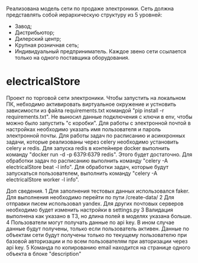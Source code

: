 Реализована модель сети по продаже электроники. Сеть должна представлять собой иерархическую структуру из 5 уровней:
- Завод;
- Дистрибьютор;
- Дилерский центр;
- Крупная розничная сеть;
- Индивидуальный предприниматель.
Каждое звено сети ссылается только на одного поставщика оборудования.

# electricalStore
Проект по торговой сети электроники. 
Чтобы запустить на локальном ПК, небходимо активировать виртуальное окружение и устновить зависимости из файла requirements.txt командой "pip install -r requirements.txt". 
Не выносил данные подключения с ключи в env, чтобы можно было запустить "с коробки". 
Для работы с электронной почтой в настройках необходимо указать имя пользователя и пароль электронной почты. 
Для работы задач по расписанию и асинхронных задачи, которые реализованы через celery необходимо установить celery и redis. 
Для запуска redis в контейнере docker выполнить команду "docker run -d -p 6379:6379 redis". Этого будет достаточно. 
Для обработки задач по расписанию выполнить команду "celery -A electricalStore beat -l info". 
Для обработки задач, которые будут запускаться пользователем, выполнить команду "celery -A electricalStore worker -l info".

Доп сведения.
	1	Для заполнения тестовых данных использовался faker. Для выполнения необходимо перейти по пути /create-data/
	2	Для отправки писем использовал yandex. Для других почтовых серверов необходимо будет изменить настройки в settings.py
	3	Валидация выполнена как указано в ТЗ, но длина полей в моделях указана больше.
	4	Пользователи могут получать данные по api key. В ином случае данные будут получены, только если пользователь активен. Данные по объектам сети будут получены только по текущему пользователю при базовой авторизации и по всем пользователям при авторизации через api key.
	5	Команда по копированию email находится на странице одного объекта в блоке "description"
